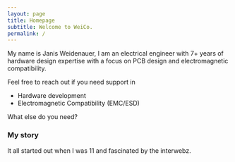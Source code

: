 ```yaml
---
layout: page
title: Homepage
subtitle: Welcome to WeiCo.
permalink: /
---
```


My name is Janis Weidenauer, I am an electrical engineer with 7+ years of hardware design expertise with a focus on PCB design and electromagnetic compatibility.

Feel free to reach out if you need support in

- Hardware development
- Electromagnetic Compatibility (EMC/ESD)

What else do you need?

### My story

It all started out when I was 11 and fascinated by the interwebz.
